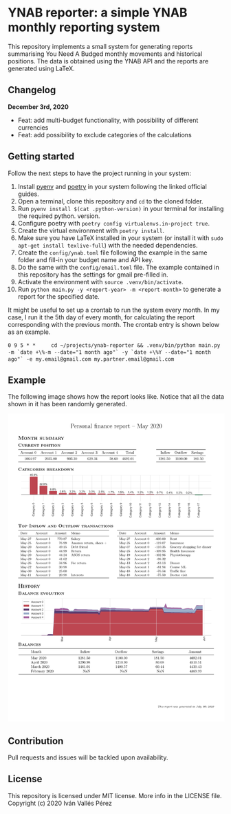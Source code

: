 # YNAB reporter: a simple YNAB monthly reporting system
This repository implements a small system for generating reports summarising You Need A Budged monthly movements and historical positions. The data is obtained using the YNAB API and the reports are generated using LaTeX.

## Changelog
__December 3rd, 2020__
- Feat: add multi-budget functionality, with possibility of different currencies
- Feat: add possibility to exclude categories of the calculations

## Getting started
Follow the next steps to have the project running in your system:

1. Install [pyenv](https://github.com/pyenv/pyenv) and [poetry](https://python-poetry.org/) in your system following the linked official guides.
2. Open a terminal, clone this repository and `cd` to the cloned folder.
3. Run `pyenv install $(cat .python-version)` in your terminal for installing the required python.
   version.
4. Configure poetry with `poetry config virtualenvs.in-project true`.
5. Create the virtual environment with `poetry install`.
6. Make sure you have LaTeX installed in your system (or install it with `sudo apt-get install texlive-full`) with the needed dependencies.
7. Create the `config/ynab.toml` file following the example in the same folder and fill-in your budget name and API key.
8. Do the same with the `config/email.toml` file. The example contained in this repository has the settings for gmail pre-filled in.
9. Activate the environment with `source .venv/bin/activate`.
10. Run `python main.py -y <report-year> -m <report-month>` to generate a report for the specified date.


It might be useful to set up a crontab to run the system every month. In my case, I run it the 5th day of every month, for calculating the report corresponding with the previous month. The crontab entry is shown below as an example.

```
0 9 5 * *     cd ~/projects/ynab-reporter && .venv/bin/python main.py -m `date +\%-m --date="1 month ago"` -y `date +\%Y --date="1 month ago"` -e my.email@gmail.com my.partner.email@gmail.com
```

## Example
The following image shows how the report looks like. Notice that all the data shown in it has been randomly generated.

![](assets/report-example.png)

## Contribution
Pull requests and issues will be tackled upon availability.

## License
This repository is licensed under MIT license. More info in the LICENSE file. Copyright (c) 2020 Iván Vallés Pérez